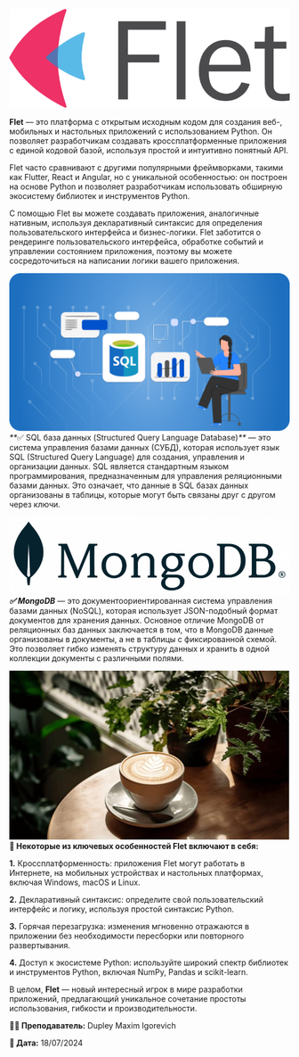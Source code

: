 ![img.png](img/img.png)

**Flet** — это платформа с открытым исходным кодом для создания веб-, мобильных и настольных приложений с использованием Python.
Он позволяет разработчикам создавать кроссплатформенные приложения с единой кодовой базой, используя простой и интуитивно понятный API.

Flet часто сравнивают с другими популярными фреймворками, такими как Flutter, React и Angular, но с уникальной особенностью:
он построен на основе Python и позволяет разработчикам использовать обширную экосистему библиотек и инструментов Python.

С помощью Flet вы можете создавать приложения, аналогичные нативным, используя декларативный синтаксис для определения пользовательского интерфейса и бизнес-логики.
Flet заботится о рендеринге пользовательского интерфейса, обработке событий и управлении состоянием приложения, поэтому вы можете сосредоточиться на написании логики вашего приложения.

![img_2.png](img_2.png)
_**_✅ SQL база данных (Structured Query Language Database)_**_ — это система управления базами данных (СУБД), которая использует язык SQL (Structured Query Language) для создания, управления и организации данных.
SQL является стандартным языком программирования, предназначенным для управления реляционными базами данных.
Это означает, что данные в SQL базах данных организованы в таблицы, которые могут быть связаны друг с другом через ключи.

![img.png](img.png)
_**✅ MongoDB**_ — это документоориентированная система управления базами данных (NoSQL), которая использует JSON-подобный формат документов для хранения данных.
Основное отличие MongoDB от реляционных баз данных заключается в том, что в MongoDB данные организованы в документы, а не в таблицы с фиксированной схемой.
Это позволяет гибко изменять структуру данных и хранить в одной коллекции документы с различными полями.

![img_1.png](img/img_1.png)
**🌟 Некоторые из ключевых особенностей Flet включают в себя:**

**1.** Кроссплатформенность: приложения Flet могут работать в Интернете, на мобильных устройствах и настольных платформах, включая Windows, macOS и Linux.

**2.** Декларативный синтаксис: определите свой пользовательский интерфейс и логику, используя простой синтаксис Python.

**3.** Горячая перезагрузка: изменения мгновенно отражаются в приложении без необходимости пересборки или повторного развертывания.

**4.** Доступ к экосистеме Python: используйте широкий спектр библиотек и инструментов Python, включая NumPy, Pandas и scikit-learn.

В целом, **Flet** — новый интересный игрок в мире разработки приложений, предлагающий уникальное сочетание простоты использования, гибкости и производительности.

**👨‍🏫 Преподаватель:** Dupley Maxim Igorevich

**📅 Дата:** 18/07/2024
